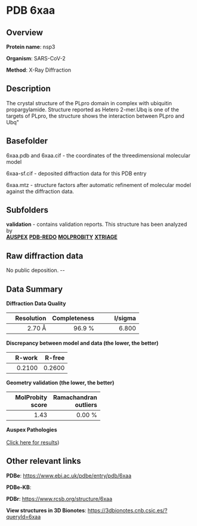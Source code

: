 # PDB 6xaa

## Overview

**Protein name**: nsp3

**Organism**: SARS-CoV-2

**Method**: X-Ray Diffraction

## Description

The crystal structure of the PLpro domain in complex with ubiquitin propargylamide. Structure reported as Hetero 2-mer.Ubq is one of the targets of PLpro, the structure shows the interaction between PLpro and Ubq" 

## Basefolder

6xaa.pdb and 6xaa.cif - the coordinates of the threedimensional molecular model

6xaa-sf.cif - deposited diffraction data for this PDB entry

6xaa.mtz - structure factors after automatic refinement of molecular model against the diffraction data.

## Subfolders





**validation** - contains validation reports. This structure has been analyzed by <br>[**AUSPEX**](https://github.com/thorn-lab/coronavirus_structural_task_force/tree/master/pdb/nsp3/SARS-CoV-2/6xaa/validation/auspex) [**PDB-REDO**](https://github.com/thorn-lab/coronavirus_structural_task_force/tree/master/pdb/nsp3/SARS-CoV-2/6xaa/validation/pdb-redo) [**MOLPROBITY**](https://github.com/thorn-lab/coronavirus_structural_task_force/tree/master/pdb/nsp3/SARS-CoV-2/6xaa/validation/molprobity) [**XTRIAGE**](https://github.com/thorn-lab/coronavirus_structural_task_force/blob/master/pdb/nsp3/SARS-CoV-2/6xaa/validation/Xtriage_output.log)  



## Raw diffraction data

No public deposition. --<br> 

## Data Summary
**Diffraction Data Quality**

|   | Resolution | Completeness| I/sigma |
|---|-------------:|----------------:|--------------:|
|   |2.70 Å|96.9  %|<img width=50/>6.800|

**Discrepancy between model and data (the lower, the better)**

|   | **R-work**| **R-free**   
|---|-------------:|----------------:|           
||  0.2100|  0.2600|

**Geometry validation (the lower, the better)**

|   |**MolProbity<br>score**| **Ramachandran<br>outliers** 
|---|-------------:|----------------:|
||  1.43|  0.00 %|

**Auspex Pathologies**<br> <br>[Click here for results](https://github.com/thorn-lab/coronavirus_structural_task_force/blob/master/pdb/nsp3/SARS-CoV-2/6xaa/validation/auspex/6xaa_auspex_comments.txt))

 



## Other relevant links 
**PDBe**:  https://www.ebi.ac.uk/pdbe/entry/pdb/6xaa

**PDBe-KB**:  
 
**PDBr**: https://www.rcsb.org/structure/6xaa 

**View structures in 3D Bionotes**: https://3dbionotes.cnb.csic.es/?queryId=6xaa

